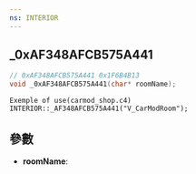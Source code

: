 ```yaml
---
ns: INTERIOR
---
```

## _0xAF348AFCB575A441

```c
// 0xAF348AFCB575A441 0x1F6B4B13
void _0xAF348AFCB575A441(char* roomName);
```

```
Exemple of use(carmod_shop.c4)  
INTERIOR::_AF348AFCB575A441("V_CarModRoom");  
```

## 參數
* **roomName**: 

